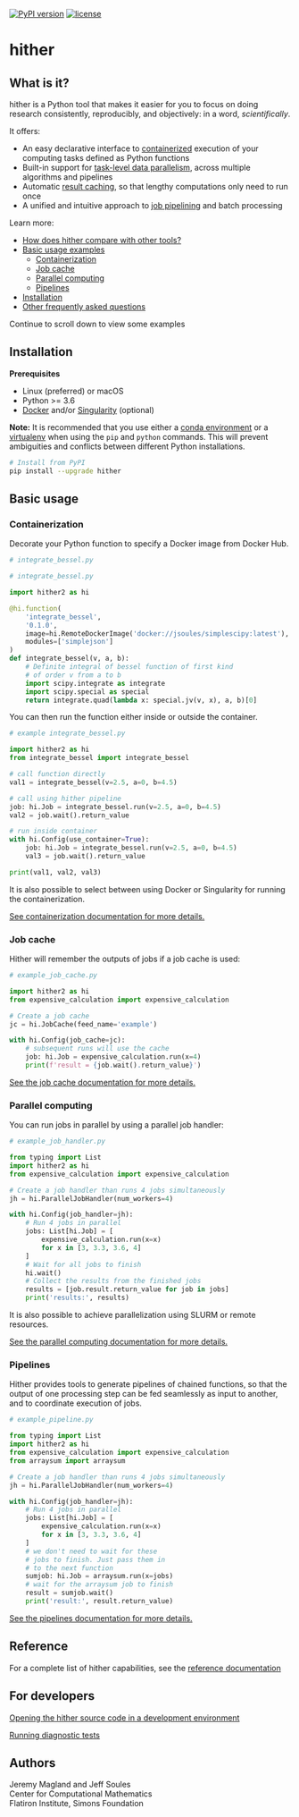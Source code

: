 [![PyPI version](https://badge.fury.io/py/hither.svg)](https://badge.fury.io/py/hither)
[![license](https://img.shields.io/badge/License-Apache--2.0-blue.svg)](https://opensource.org/licenses/Apache-2.0)

# hither

## What is it?

hither is a Python tool that makes it easier for you to focus on doing research consistently,
reproducibly, and objectively: in a word, *scientifically*.

It offers:

* An easy declarative interface to [containerized](./containerization.md)
execution of your computing tasks defined as Python functions
* Built-in support for [task-level data parallelism](./parallel-computing.md),
across multiple algorithms and pipelines
* Automatic [result caching](./doc/job-cache.md), so that lengthy computations only need to run once
* A unified and intuitive approach to [job pipelining](./doc/pipelines.md) and batch processing

Learn more:

* [How does hither compare with other tools?](./doc/overview.md)
* [Basic usage examples](#basic-usage)
    - [Containerization](#containerization)
    - [Job cache](#job-cache)
    - [Parallel computing](#parallel-computing)
    - [Pipelines](#pipelines)
* [Installation](#installation)
* [Other frequently asked questions](./doc/faq.md)

Continue to scroll down to view some examples

## Installation

**Prerequisites**

* Linux (preferred) or macOS
* Python >= 3.6
* [Docker](https://docs.docker.com/engine/) and/or [Singularity](https://sylabs.io/singularity/) (optional)

**Note:** It is recommended that you use either a [conda environment](https://docs.conda.io/projects/conda/en/latest/user-guide/tasks/manage-environments.html) or a [virtualenv](https://virtualenv.pypa.io/en/latest/) when using the `pip` and `python` commands. This will prevent ambiguities and conflicts between different Python installations.

```bash
# Install from PyPI
pip install --upgrade hither
```

## Basic usage

### Containerization

Decorate your Python function to specify a Docker image from Docker Hub.

```python
# integrate_bessel.py

# integrate_bessel.py

import hither2 as hi

@hi.function(
    'integrate_bessel',
    '0.1.0',
    image=hi.RemoteDockerImage('docker://jsoules/simplescipy:latest'),
    modules=['simplejson']
)
def integrate_bessel(v, a, b):
    # Definite integral of bessel function of first kind
    # of order v from a to b
    import scipy.integrate as integrate
    import scipy.special as special
    return integrate.quad(lambda x: special.jv(v, x), a, b)[0]
```

You can then run the function either inside or outside the container.

```python
# example integrate_bessel.py

import hither2 as hi
from integrate_bessel import integrate_bessel

# call function directly
val1 = integrate_bessel(v=2.5, a=0, b=4.5)

# call using hither pipeline
job: hi.Job = integrate_bessel.run(v=2.5, a=0, b=4.5)
val2 = job.wait().return_value

# run inside container
with hi.Config(use_container=True):
    job: hi.Job = integrate_bessel.run(v=2.5, a=0, b=4.5)
    val3 = job.wait().return_value

print(val1, val2, val3)

```

It is also possible to select between using Docker or Singularity for running the containerization.

[See containerization documentation for more details.](./doc/containerization.md)


### Job cache

Hither will remember the outputs of jobs if a job cache is used:

```python
# example_job_cache.py

import hither2 as hi
from expensive_calculation import expensive_calculation

# Create a job cache
jc = hi.JobCache(feed_name='example')

with hi.Config(job_cache=jc):
    # subsequent runs will use the cache
    job: hi.Job = expensive_calculation.run(x=4)
    print(f'result = {job.wait().return_value}')
```

[See the job cache documentation for more details.](./doc/job-cache.md)

### Parallel computing

You can run jobs in parallel by using a parallel job handler:

```python
# example_job_handler.py

from typing import List
import hither2 as hi
from expensive_calculation import expensive_calculation

# Create a job handler than runs 4 jobs simultaneously
jh = hi.ParallelJobHandler(num_workers=4)

with hi.Config(job_handler=jh):
    # Run 4 jobs in parallel
    jobs: List[hi.Job] = [
        expensive_calculation.run(x=x)
        for x in [3, 3.3, 3.6, 4]
    ]
    # Wait for all jobs to finish
    hi.wait()
    # Collect the results from the finished jobs
    results = [job.result.return_value for job in jobs]
    print('results:', results)
```

It is also possible to achieve parallelization using SLURM or remote resources.

[See the parallel computing documentation for more details.](./doc/parallel-computing.md)

### Pipelines

Hither provides tools to generate pipelines of chained functions, so that the output of one processing step can be fed seamlessly as input to another, and to coordinate execution of jobs.

```python
# example_pipeline.py

from typing import List
import hither2 as hi
from expensive_calculation import expensive_calculation
from arraysum import arraysum

# Create a job handler than runs 4 jobs simultaneously
jh = hi.ParallelJobHandler(num_workers=4)

with hi.Config(job_handler=jh):
    # Run 4 jobs in parallel
    jobs: List[hi.Job] = [
        expensive_calculation.run(x=x)
        for x in [3, 3.3, 3.6, 4]
    ]
    # we don't need to wait for these
    # jobs to finish. Just pass them in
    # to the next function
    sumjob: hi.Job = arraysum.run(x=jobs)
    # wait for the arraysum job to finish
    result = sumjob.wait()
    print('result:', result.return_value)
```

[See the pipelines documentation for more details.](./doc/pipelines.md)

## Reference

For a complete list of hither capabilities, see the [reference documentation](./doc/reference.md)

## For developers

[Opening the hither source code in a development environment](./doc/devel.md)

[Running diagnostic tests](./doc/tests.md)

## Authors

Jeremy Magland and Jeff Soules<br>
Center for Computational Mathematics<br>
Flatiron Institute, Simons Foundation
